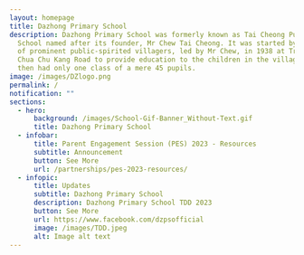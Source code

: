 ```yaml
---
layout: homepage
title: Dazhong Primary School
description: Dazhong Primary School was formerly known as Tai Cheong Public
  School named after its founder, Mr Chew Tai Cheong. It was started by a group
  of prominent public-spirited villagers, led by Mr Chew, in 1938 at Track 5
  Chua Chu Kang Road to provide education to the children in the village. It
  then had only one class of a mere 45 pupils.
image: /images/DZlogo.png
permalink: /
notification: ""
sections:
  - hero:
      background: /images/School-Gif-Banner_Without-Text.gif
      title: Dazhong Primary School
  - infobar:
      title: Parent Engagement Session (PES) 2023 - Resources
      subtitle: Announcement
      button: See More
      url: /partnerships/pes-2023-resources/
  - infopic:
      title: Updates
      subtitle: Dazhong Primary School
      description: Dazhong Primary School TDD 2023
      button: See More
      url: https://www.facebook.com/dzpsofficial
      image: /images/TDD.jpeg
      alt: Image alt text
---
```

